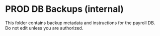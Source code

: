 # PROD DB Backups (internal)

This folder contains backup metadata and instructions for the payroll DB.
Do not edit unless you are authorized.
